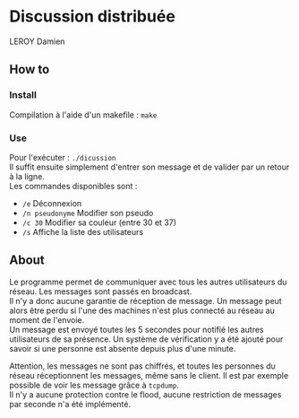 # Discussion distribuée

LEROY Damien

## How to

### Install

Compilation à l'aide d'un makefile : `make`

### Use

Pour l'exécuter : `./dicussion`  
Il suffit ensuite simplement d'entrer son message et de valider par un retour à la ligne.  
Les commandes disponibles sont : 
* `/e` Déconnexion
* `/n pseudonyme` Modifier son pseudo
* `/c 30` Modifier sa couleur (entre 30 et 37)
* `/s` Affiche la liste des utilisateurs

## About

Le programme permet de communiquer avec tous les autres utilisateurs du réseau. Les messages sont passés en broadcast.  
Il n'y a donc aucune garantie de réception de message. Un message peut alors être perdu si l'une des machines n'est plus connecté au réseau au moment de l'envoie.  
Un message est envoyé toutes les 5 secondes pour notifié les autres utilisateurs de sa présence. Un système de vérification y a été ajouté pour savoir si une personne est absente depuis plus d'une minute.

Attention, les messages ne sont pas chiffrés, et toutes les personnes du réseau réceptionnent les messages, même sans le client. Il est par exemple possible de voir les message grâce à `tcpdump`.  
Il n'y a aucune protection contre le flood, aucune restriction de messages par seconde n'a été implémenté.
